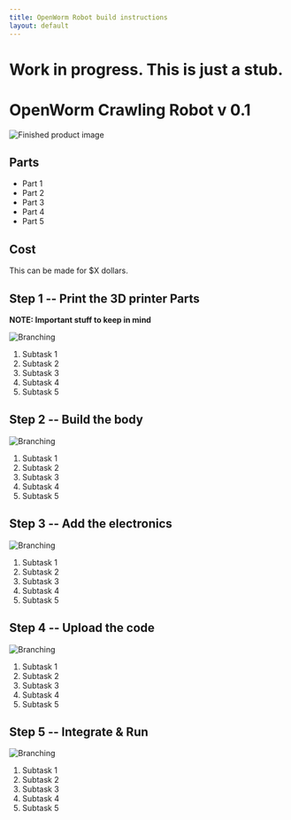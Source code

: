 ```yaml
---
title: OpenWorm Robot build instructions
layout: default
---
```


# Work in progress. This is just a stub.

# OpenWorm Crawling Robot v 0.1

![Finished product image](https://guides.github.com/activities/hello-world/branching.png)

## Parts

* Part 1
* Part 2
* Part 3
* Part 4
* Part 5

## Cost

This can be made for $X dollars.

## Step 1 -- Print the 3D printer Parts

**NOTE: Important stuff to keep in mind**

![Branching](https://guides.github.com/activities/hello-world/branching.png)

1. Subtask 1
1. Subtask 2
1. Subtask 3
1. Subtask 4
1. Subtask 5

## Step 2 -- Build the body

![Branching](https://guides.github.com/activities/hello-world/branching.png)

1. Subtask 1
1. Subtask 2
1. Subtask 3
1. Subtask 4
1. Subtask 5

## Step 3 -- Add the electronics

![Branching](https://guides.github.com/activities/hello-world/branching.png)

1. Subtask 1
1. Subtask 2
1. Subtask 3
1. Subtask 4
1. Subtask 5

## Step 4 -- Upload the code 

![Branching](https://guides.github.com/activities/hello-world/branching.png)

1. Subtask 1
1. Subtask 2
1. Subtask 3
1. Subtask 4
1. Subtask 5

## Step 5 -- Integrate & Run

![Branching](https://guides.github.com/activities/hello-world/branching.png)

1. Subtask 1
1. Subtask 2
1. Subtask 3
1. Subtask 4
1. Subtask 5